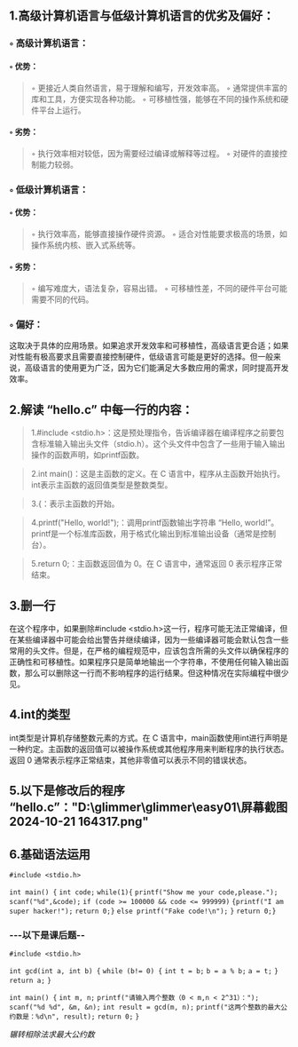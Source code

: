 ## 1.高级计算机语言与低级计算机语言的优劣及偏好：

###  ◦ 高级计算机语言：

####    ◦ 优势：

> ◦ 更接近人类自然语言，易于理解和编写，开发效率高。
> ◦ 通常提供丰富的库和工具，方便实现各种功能。
> ◦ 可移植性强，能够在不同的操作系统和硬件平台上运行。

#### ◦ 劣势：

> ◦ 执行效率相对较低，因为需要经过编译或解释等过程。
> ◦ 对硬件的直接控制能力较弱。

### ◦ 低级计算机语言：

#### ◦ 优势：

> ◦ 执行效率高，能够直接操作硬件资源。
> ◦ 适合对性能要求极高的场景，如操作系统内核、嵌入式系统等。

#### ◦ 劣势：

> ◦ 编写难度大，语法复杂，容易出错。
> ◦ 可移植性差，不同的硬件平台可能需要不同的代码。

### ◦ 偏好：

这取决于具体的应用场景。如果追求开发效率和可移植性，高级语言更合适；如果对性能有极高要求且需要直接控制硬件，低级语言可能是更好的选择。但一般来说，高级语言的使用更为广泛，因为它们能满足大多数应用的需求，同时提高开发效率。

## 2.解读 “hello.c” 中每一行的内容：

> 1.#include <stdio.h>：这是预处理指令，告诉编译器在编译程序之前要包含标准输入输出头文件（stdio.h）。这个头文件中包含了一些用于输入输出操作的函数声明，如printf函数。

> 2.int main()：这是主函数的定义。在 C 语言中，程序从主函数开始执行。int表示主函数的返回值类型是整数类型。

> 3.{：表示主函数的开始。

> 4.printf("Hello, world!");：调用printf函数输出字符串 “Hello, world!”。printf是一个标准库函数，用于格式化输出到标准输出设备（通常是控制台）。

> 5.return 0;：主函数返回值为 0。在 C 语言中，通常返回 0 表示程序正常结束。

## 3.删一行

在这个程序中，如果删除#include <stdio.h>这一行，程序可能无法正常编译，但在某些编译器中可能会给出警告并继续编译，因为一些编译器可能会默认包含一些常用的头文件。但是，在严格的编程规范中，应该包含所需的头文件以确保程序的正确性和可移植性。如果程序只是简单地输出一个字符串，不使用任何输入输出函数，那么可以删除这一行而不影响程序的运行结果。但这种情况在实际编程中很少见。

## 4.int的类型

int类型是计算机存储整数元素的方式。在 C 语言中，main函数使用int进行声明是一种约定。主函数的返回值可以被操作系统或其他程序用来判断程序的执行状态。返回 0 通常表示程序正常结束，其他非零值可以表示不同的错误状态。

## 5.以下是修改后的程序 “hello.c”："D:\glimmer\glimmer\easy01\屏幕截图 2024-10-21 164317.png"

## 6.基础语法运用

`#include <stdio.h>`

`int main() {`
    `int code;`
    `while(1){`
		`printf("Show me your code,please.");`
        `scanf("%d",&code);`
        `if (code >= 100000 && code <= 999999)`
        `{printf("I am super hacker!");`
        `return 0;}`
        `else printf("Fake code!\n");`
    `}`
    `return 0;}`

### ---以下是课后题--

`#include <stdio.h>`

`int gcd(int a, int b) {`
    `while (b!= 0) {`
        `int t = b;`
        `b = a % b;`
        `a = t;`
    `}`
    `return a;`
`}`

`int main() {`
    `int m, n;`
    `printf("请输入两个整数（0 < m,n < 2^31）：");`
    `scanf("%d %d", &m, &n);`
    `int result = gcd(m, n);`
    `printf("这两个整数的最大公约数是：%d\n", result);`
    `return 0;`
`}`

*辗转相除法求最大公约数*